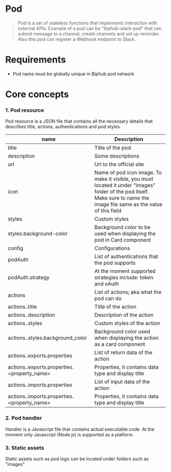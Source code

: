 # Pod

> Pod is a set of stateless functions that implements interaction with external 
APIs. Example of a pod can be "biphub-slack-pod" that can submit message to a 
channel, create channels and set up reminder. Also this pod can register a 
Webhook endpoint to Slack.

# Requirements

- Pod name must be globally unique in Biphub pod network

# Core concepts

### 1. Pod resource

Pod resource is a JSON file that contains all the necessary details that 
describes title, actions, authentications and pod styles.

| name                                              | Description |
|---------------------------------------------------|---|
| title                                             | Title of the pod  |
| description                                       | Some descriptions |
| url                                               | Url to the official site  |
| icon                                              | Name of pod icon image. To make it visible, you must located it under "images" folder of the pod itself. Make sure to name the image file same as the value of this field  |
| styles                                            | Custom styles |
| styles.background-color                           | Background color to be used when displaying the pod in Card component |
| config                                            | Configurations |
| podAuth                                           | List of authentications that the pod supports |
| podAuth.strategy                                  | At the moment supported strategies include: token and oAuth |
| actions                                           | List of actions; aka what the pod can do |
| actions.<name>.title                              | Title of the action |
| actions.<name>.description                        | Description of the action |
| actions.<name>.styles                             | Custom styles of the action |
| actions.<name>.styles.background_color            | Background color used when displaying the action as a card component |
| actions.<name>.exports.properties                 | List of return data of the action |
| actions.<name>.exports.properties.<property_name> | Properties, it contains data type and display title |
| actions.<name>.imports.properties                 | List of input data of the action |
| actions.<name>.imports.properties.<property_name> | Properties, it contains data type and display title |


### 2. Pod handler

Handler is a Javascript file that contains actual executable code. 
At the moment only Javascript (Node.js) is supported as a platform.


### 3. Static assets

Static assets such as pod logo can be located under folders such as "images"
